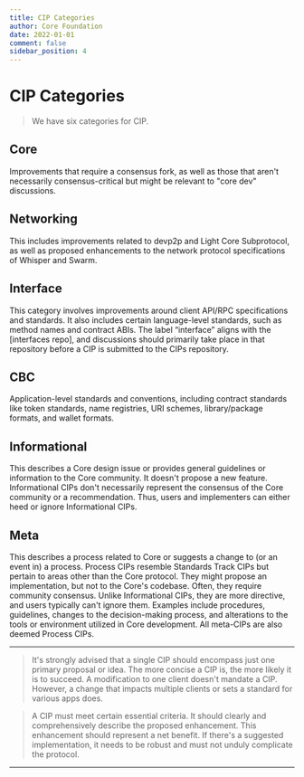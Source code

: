 ```yaml
---
title: CIP Categories
author: Core Foundation
date: 2022-01-01
comment: false
sidebar_position: 4
---
```

# CIP Categories

> We have six categories for CIP.

## Core

Improvements that require a consensus fork, as well as those that aren't necessarily consensus-critical but might be relevant to "core dev" discussions.

## Networking

This includes improvements related to devp2p and Light Core Subprotocol, as well as proposed enhancements to the network protocol specifications of Whisper and Swarm.

## Interface

This category involves improvements around client API/RPC specifications and standards. It also includes certain language-level standards, such as method names and contract ABIs. The label “interface” aligns with the [interfaces repo], and discussions should primarily take place in that repository before a CIP is submitted to the CIPs repository.

## CBC

Application-level standards and conventions, including contract standards like token standards, name registries, URI schemes, library/package formats, and wallet formats.

## Informational

This describes a Core design issue or provides general guidelines or information to the Core community. It doesn't propose a new feature. Informational CIPs don't necessarily represent the consensus of the Core community or a recommendation. Thus, users and implementers can either heed or ignore Informational CIPs.

## Meta

This describes a process related to Core or suggests a change to (or an event in) a process. Process CIPs resemble Standards Track CIPs but pertain to areas other than the Core protocol. They might propose an implementation, but not to the Core's codebase. Often, they require community consensus. Unlike Informational CIPs, they are more directive, and users typically can't ignore them. Examples include procedures, guidelines, changes to the decision-making process, and alterations to the tools or environment utilized in Core development. All meta-CIPs are also deemed Process CIPs.

---

> It's strongly advised that a single CIP should encompass just one primary proposal or idea. The more concise a CIP is, the more likely it is to succeed. A modification to one client doesn't mandate a CIP. However, a change that impacts multiple clients or sets a standard for various apps does.

> A CIP must meet certain essential criteria. It should clearly and comprehensively describe the proposed enhancement. This enhancement should represent a net benefit. If there's a suggested implementation, it needs to be robust and must not unduly complicate the protocol.

---
